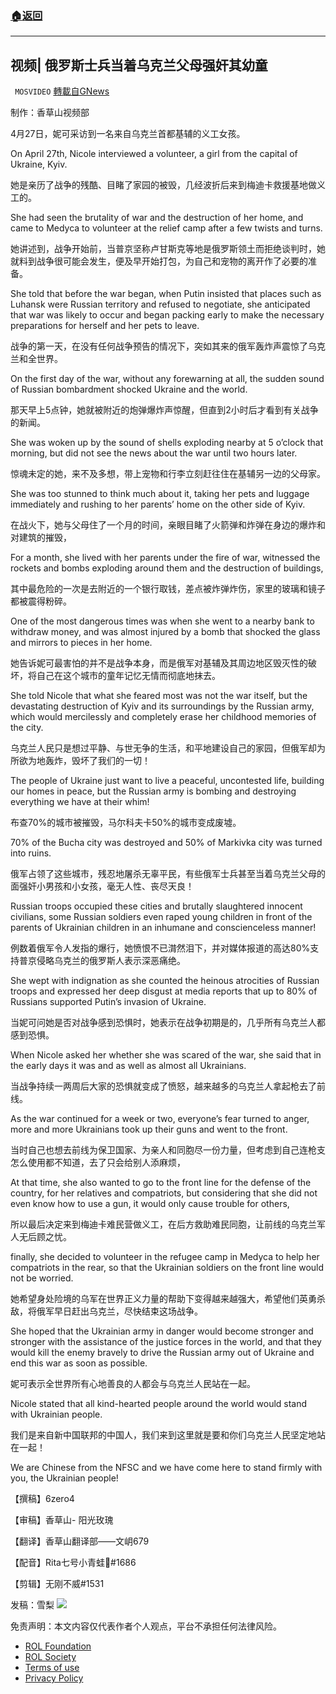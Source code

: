 ###  [:house:返回](README.md)
---


## 视频| 俄罗斯士兵当着乌克兰父母强奸其幼童
` MOSVIDEO` [轉載自GNews](https://gnews.org/zh-hans/2549708/)

制作：香草山视频部
  
4月27日，妮可采访到一名来自乌克兰首都基辅的义工女孩。
 
On April 27th, Nicole interviewed a volunteer, a girl from the capital of Ukraine, Kyiv.
 
她是亲历了战争的残酷、目睹了家园的被毁，几经波折后来到梅迪卡救援基地做义工的。
 
She had seen the brutality of war and the destruction of her home, and came to Medyca to volunteer at the relief camp after a few twists and turns.
 
她讲述到，战争开始前，当普京坚称卢甘斯克等地是俄罗斯领土而拒绝谈判时，她就料到战争很可能会发生，便及早开始打包，为自己和宠物的离开作了必要的准备。
 
She told that before the war began, when Putin insisted that places such as Luhansk were Russian territory and refused to negotiate, she anticipated that war was likely to occur and began packing early to make the necessary preparations for herself and her pets to leave.
 
战争的第一天，在没有任何战争预告的情况下，突如其来的俄军轰炸声震惊了乌克兰和全世界。
 
On the first day of the war, without any forewarning at all, the sudden sound of Russian bombardment shocked Ukraine and the world.
 
那天早上5点钟，她就被附近的炮弹爆炸声惊醒，但直到2小时后才看到有关战争的新闻。
 
She was woken up by the sound of shells exploding nearby at 5 o’clock that morning, but did not see the news about the war until two hours later.
 
惊魂未定的她，来不及多想，带上宠物和行李立刻赶往住在基辅另一边的父母家。
 
She was too stunned to think much about it, taking her pets and luggage immediately and rushing to her parents’ home on the other side of Kyiv.
 
在战火下，她与父母住了一个月的时间，亲眼目睹了火箭弹和炸弹在身边的爆炸和对建筑的摧毁，
 
For a month, she lived with her parents under the fire of war, witnessed the rockets and bombs exploding around them and the destruction of buildings,
 
其中最危险的一次是去附近的一个银行取钱，差点被炸弹炸伤，家里的玻璃和镜子都被震得粉碎。
 
One of the most dangerous times was when she went to a nearby bank to withdraw money, and was almost injured by a bomb that shocked the glass and mirrors to pieces in her home.
 
她告诉妮可最害怕的并不是战争本身，而是俄军对基辅及其周边地区毁灭性的破坏，将自己在这个城市的童年记忆无情而彻底地抹去。
 
She told Nicole that what she feared most was not the war itself, but the devastating destruction of Kyiv and its surroundings by the Russian army, which would mercilessly and completely erase her childhood memories of the city.
 
乌克兰人民只是想过平静、与世无争的生活，和平地建设自己的家园，但俄军却为所欲为地轰炸，毁坏了我们的一切！
 
The people of Ukraine just want to live a peaceful, uncontested life, building our homes in peace, but the Russian army is bombing and destroying everything we have at their whim!
 
布查70%的城市被摧毁，马尔科夫卡50%的城市变成废墟。
 
70% of the Bucha city was destroyed and 50% of Markivka city was turned into ruins.
 
俄军占领了这些城市，残忍地屠杀无辜平民，有些俄军士兵甚至当着乌克兰父母的面强奸小男孩和小女孩，毫无人性、丧尽天良！
 
Russian troops occupied these cities and brutally slaughtered innocent civilians, some Russian soldiers even raped young children in front of the  parents of Ukrainian children in an inhumane and conscienceless manner!
 
例数着俄军令人发指的爆行，她愤恨不已潸然泪下，并对媒体报道的高达80%支持普京侵略乌克兰的俄罗斯人表示深恶痛绝。
 
She wept with indignation as she counted the heinous atrocities of Russian troops and expressed her deep disgust at media reports that up to 80% of Russians supported Putin’s invasion of Ukraine.
 
当妮可问她是否对战争感到恐惧时，她表示在战争初期是的，几乎所有乌克兰人都感到恐惧。
 
When Nicole asked her whether she was scared of the war, she said that in the early days it was and as well as almost all Ukrainians.
 
当战争持续一两周后大家的恐惧就变成了愤怒，越来越多的乌克兰人拿起枪去了前线。
 
As the war continued for a week or two, everyone’s fear turned to anger, more and more Ukrainians took up their guns and went to the front.
 
当时自己也想去前线为保卫国家、为亲人和同胞尽一份力量，但考虑到自己连枪支怎么使用都不知道，去了只会给别人添麻烦，
 
At that time, she also wanted to go to the front line for the defense of the country, for her relatives and compatriots, but considering that she did not even know how to use a gun, it would only cause trouble for others,
 
所以最后决定来到梅迪卡难民营做义工，在后方救助难民同胞，让前线的乌克兰军人无后顾之忧。
 
finally, she decided to volunteer in the refugee camp in Medyca to help her compatriots in the rear, so that the Ukrainian soldiers on the front line would not be worried.
 
她希望身处险境的乌军在世界正义力量的帮助下变得越来越强大，希望他们英勇杀敌，将俄军早日赶出乌克兰，尽快结束这场战争。
 
She hoped that the Ukrainian army in danger would become stronger and stronger with the assistance of the justice forces in the world, and that they would kill the enemy bravely to drive the Russian army out of Ukraine and end this war as soon as possible.
 
妮可表示全世界所有心地善良的人都会与乌克兰人民站在一起。
 
Nicole stated that all kind-hearted people around the world would stand with Ukrainian people.
 
我们是来自新中国联邦的中国人，我们来到这里就是要和你们乌克兰人民坚定地站在一起！
 
We are Chinese from the NFSC and we have come here to stand firmly with you, the Ukrainian people!
 
【撰稿】6zero4
 
【审稿】香草山- 阳光玫瑰
 
【翻译】香草山翻译部——文岄679
 
【配音】Rita七号小青蛙🐸#1686
 
【剪辑】无刚不威#1531
 
发稿：雪梨
 ![](https://assets.gnews.org/wp-content/uploads/2022/04/image-358.png) 

免责声明：本文内容仅代表作者个人观点，平台不承担任何法律风险。
  
- [ROL Foundation](https://rolfoundation.org/)
- [ROL Society](https://rolsociety.org/)
- [Terms of use](https://gnews.org/terms-of-use-3/)
- [Privacy Policy](https://gnews.org/privacy-policy/)
